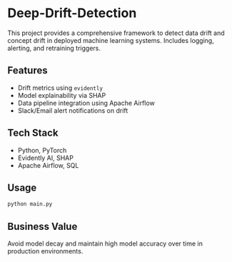 # Deep-Drift-Detection
This project provides a comprehensive framework to detect data drift and concept drift in deployed machine learning systems. Includes logging, alerting, and retraining triggers.

## Features
- Drift metrics using `evidently`
- Model explainability via SHAP
- Data pipeline integration using Apache Airflow
- Slack/Email alert notifications on drift

## Tech Stack
- Python, PyTorch
- Evidently AI, SHAP
- Apache Airflow, SQL

## Usage
```bash
python main.py
```

## Business Value
Avoid model decay and maintain high model accuracy over time in production environments.
